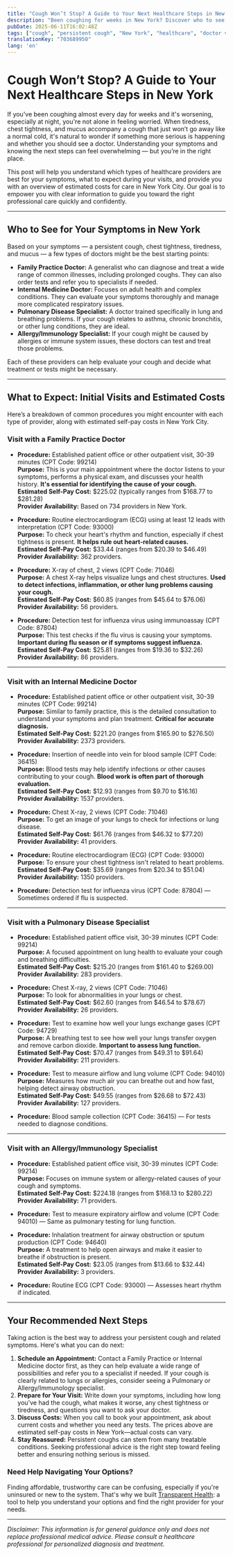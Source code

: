 ```yaml
---
title: "Cough Won’t Stop? A Guide to Your Next Healthcare Steps in New York"
description: "Been coughing for weeks in New York? Discover who to see, what to expect, and estimated costs for treatment near you."
pubDate: 2025-06-11T16:02:48Z
tags: ["cough", "persistent cough", "New York", "healthcare", "doctor visit", "chest tightness", "medical costs"]
translationKey: "703689950"
lang: 'en'
---
```


# Cough Won’t Stop? A Guide to Your Next Healthcare Steps in New York

If you've been coughing almost every day for weeks and it's worsening, especially at night, you're not alone in feeling worried. When tiredness, chest tightness, and mucus accompany a cough that just won’t go away like a normal cold, it's natural to wonder if something more serious is happening and whether you should see a doctor. Understanding your symptoms and knowing the next steps can feel overwhelming — but you’re in the right place.

This post will help you understand which types of healthcare providers are best for your symptoms, what to expect during your visits, and provide you with an overview of estimated costs for care in New York City. Our goal is to empower you with clear information to guide you toward the right professional care quickly and confidently.

---

## Who to See for Your Symptoms in New York

Based on your symptoms — a persistent cough, chest tightness, tiredness, and mucus — a few types of doctors might be the best starting points:

- **Family Practice Doctor:** A generalist who can diagnose and treat a wide range of common illnesses, including prolonged coughs. They can also order tests and refer you to specialists if needed.
- **Internal Medicine Doctor:** Focuses on adult health and complex conditions. They can evaluate your symptoms thoroughly and manage more complicated respiratory issues.
- **Pulmonary Disease Specialist:** A doctor trained specifically in lung and breathing problems. If your cough relates to asthma, chronic bronchitis, or other lung conditions, they are ideal.
- **Allergy/Immunology Specialist:** If your cough might be caused by allergies or immune system issues, these doctors can test and treat those problems.

Each of these providers can help evaluate your cough and decide what treatment or tests might be necessary.

---

## What to Expect: Initial Visits and Estimated Costs

Here’s a breakdown of common procedures you might encounter with each type of provider, along with estimated self-pay costs in New York City.

### Visit with a Family Practice Doctor

- **Procedure:** Established patient office or other outpatient visit, 30-39 minutes (CPT Code: 99214)  
  **Purpose:** This is your main appointment where the doctor listens to your symptoms, performs a physical exam, and discusses your health history. **It's essential for identifying the cause of your cough.**  
  **Estimated Self-Pay Cost:** $225.02 (typically ranges from $168.77 to $281.28)  
  **Provider Availability:** Based on 734 providers in New York.

- **Procedure:** Routine electrocardiogram (ECG) using at least 12 leads with interpretation (CPT Code: 93000)  
  **Purpose:** To check your heart's rhythm and function, especially if chest tightness is present. **It helps rule out heart-related causes.**  
  **Estimated Self-Pay Cost:** $33.44 (ranges from $20.39 to $46.49)  
  **Provider Availability:** 362 providers.

- **Procedure:** X-ray of chest, 2 views (CPT Code: 71046)  
  **Purpose:** A chest X-ray helps visualize lungs and chest structures. **Used to detect infections, inflammation, or other lung problems causing your cough.**  
  **Estimated Self-Pay Cost:** $60.85 (ranges from $45.64 to $76.06)  
  **Provider Availability:** 56 providers.

- **Procedure:** Detection test for influenza virus using immunoassay (CPT Code: 87804)  
  **Purpose:** This test checks if the flu virus is causing your symptoms. **Important during flu season or if symptoms suggest influenza.**  
  **Estimated Self-Pay Cost:** $25.81 (ranges from $19.36 to $32.26)  
  **Provider Availability:** 86 providers.

---

### Visit with an Internal Medicine Doctor

- **Procedure:** Established patient office or other outpatient visit, 30-39 minutes (CPT Code: 99214)  
  **Purpose:** Similar to family practice, this is the detailed consultation to understand your symptoms and plan treatment. **Critical for accurate diagnosis.**  
  **Estimated Self-Pay Cost:** $221.20 (ranges from $165.90 to $276.50)  
  **Provider Availability:** 2373 providers.

- **Procedure:** Insertion of needle into vein for blood sample (CPT Code: 36415)  
  **Purpose:** Blood tests may help identify infections or other causes contributing to your cough. **Blood work is often part of thorough evaluation.**  
  **Estimated Self-Pay Cost:** $12.93 (ranges from $9.70 to $16.16)  
  **Provider Availability:** 1537 providers.

- **Procedure:** Chest X-ray, 2 views (CPT Code: 71046)  
  **Purpose:** To get an image of your lungs to check for infections or lung disease.  
  **Estimated Self-Pay Cost:** $61.76 (ranges from $46.32 to $77.20)  
  **Provider Availability:** 41 providers.

- **Procedure:** Routine electrocardiogram (ECG) (CPT Code: 93000)  
  **Purpose:** To ensure your chest tightness isn't related to heart problems.  
  **Estimated Self-Pay Cost:** $35.69 (ranges from $20.34 to $51.04)  
  **Provider Availability:** 1350 providers.

- **Procedure:** Detection test for influenza virus (CPT Code: 87804) — Sometimes ordered if flu is suspected.

---

### Visit with a Pulmonary Disease Specialist

- **Procedure:** Established patient office visit, 30-39 minutes (CPT Code: 99214)  
  **Purpose:** A focused appointment on lung health to evaluate your cough and breathing difficulties.  
  **Estimated Self-Pay Cost:** $215.20 (ranges from $161.40 to $269.00)  
  **Provider Availability:** 283 providers.

- **Procedure:** Chest X-ray, 2 views (CPT Code: 71046)  
  **Purpose:** To look for abnormalities in your lungs or chest.  
  **Estimated Self-Pay Cost:** $62.60 (ranges from $46.54 to $78.67)  
  **Provider Availability:** 26 providers.

- **Procedure:** Test to examine how well your lungs exchange gases (CPT Code: 94729)  
  **Purpose:** A breathing test to see how well your lungs transfer oxygen and remove carbon dioxide. **Important to assess lung function.**  
  **Estimated Self-Pay Cost:** $70.47 (ranges from $49.31 to $91.64)  
  **Provider Availability:** 211 providers.

- **Procedure:** Test to measure airflow and lung volume (CPT Code: 94010)  
  **Purpose:** Measures how much air you can breathe out and how fast, helping detect airway obstruction.  
  **Estimated Self-Pay Cost:** $49.55 (ranges from $26.68 to $72.43)  
  **Provider Availability:** 127 providers.

- **Procedure:** Blood sample collection (CPT Code: 36415) — For tests needed to diagnose conditions.

---

### Visit with an Allergy/Immunology Specialist

- **Procedure:** Established patient office visit, 30-39 minutes (CPT Code: 99214)  
  **Purpose:** Focuses on immune system or allergy-related causes of your cough and symptoms.  
  **Estimated Self-Pay Cost:** $224.18 (ranges from $168.13 to $280.22)  
  **Provider Availability:** 71 providers.

- **Procedure:** Test to measure expiratory airflow and volume (CPT Code: 94010) — Same as pulmonary testing for lung function.

- **Procedure:** Inhalation treatment for airway obstruction or sputum production (CPT Code: 94640)  
  **Purpose:** A treatment to help open airways and make it easier to breathe if obstruction is present.  
  **Estimated Self-Pay Cost:** $23.05 (ranges from $13.66 to $32.44)  
  **Provider Availability:** 3 providers.

- **Procedure:** Routine ECG (CPT Code: 93000) — Assesses heart rhythm if indicated.

---

## Your Recommended Next Steps

Taking action is the best way to address your persistent cough and related symptoms. Here's what you can do next:

1. **Schedule an Appointment:** Contact a Family Practice or Internal Medicine doctor first, as they can help evaluate a wide range of possibilities and refer you to a specialist if needed. If your cough is clearly related to lungs or allergies, consider seeing a Pulmonary or Allergy/Immunology specialist.
2. **Prepare for Your Visit:** Write down your symptoms, including how long you've had the cough, what makes it worse, any chest tightness or tiredness, and questions you want to ask your doctor.
3. **Discuss Costs:** When you call to book your appointment, ask about current costs and whether you need any tests. The prices above are estimated self-pay costs in New York—actual costs can vary.
4. **Stay Reassured:** Persistent coughs can stem from many treatable conditions. Seeking professional advice is the right step toward feeling better and ensuring nothing serious is missed.

### Need Help Navigating Your Options?

Finding affordable, trustworthy care can be confusing, especially if you're uninsured or new to the system. That's why we built [Transparent Health](https://transparenthealth.ai): a tool to help you understand your options and find the right provider for your needs. 

---

*Disclaimer: This information is for general guidance only and does not replace professional medical advice. Please consult a healthcare professional for personalized diagnosis and treatment.*